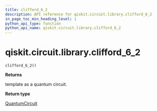 ```yaml
---
title: clifford_6_2
description: API reference for qiskit.circuit.library.clifford_6_2
in_page_toc_min_heading_level: 1
python_api_type: function
python_api_name: qiskit.circuit.library.clifford_6_2
---
```


# qiskit.circuit.library.clifford\_6\_2

<span id="qiskit.circuit.library.clifford_6_2" />

`clifford_6_2()`

**Returns**

template as a quantum circuit.

**Return type**

[QuantumCircuit](qiskit.circuit.QuantumCircuit "qiskit.circuit.QuantumCircuit")

